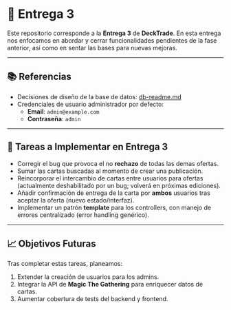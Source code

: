 # 🎯 Entrega 3

Este repositorio corresponde a la **Entrega 3** de **DeckTrade**. En esta entrega nos enfocamos en abordar y cerrar funcionalidades pendientes de la fase anterior, así como en sentar las bases para nuevas mejoras.

---

## 📚 Referencias

- Decisiones de diseño de la base de datos: [db-readme.md](./db-readme.md)  
- Credenciales de usuario administrador por defecto:
  - **Email**: `admin@example.com`
  - **Contraseña**: `admin`

---

## 🚧 Tareas a Implementar en Entrega 3

- Corregir el bug que provoca el no **rechazo** de todas las demas ofertas.
- Sumar las cartas buscadas al momento de crear una publicación.  
- Reincorporar el intercambio de cartas entre usuarios para ofertas (actualmente deshabilitado por un bug; volverá en próximas ediciones).  
- Añadir confirmación de entrega de la carta por **ambos** usuarios tras aceptar la oferta (nuevo estado/interfaz).  
- Implementar un patrón **template** para los controllers, con manejo de errores centralizado (error handling genérico).

---

## 📈 Objetivos Futuras

Tras completar estas tareas, planeamos:

1. Extender la creación de usuarios para los admins.  
2. Integrar la API de **Magic The Gathering** para enriquecer datos de cartas.  
3. Aumentar cobertura de tests del backend y frontend.  

